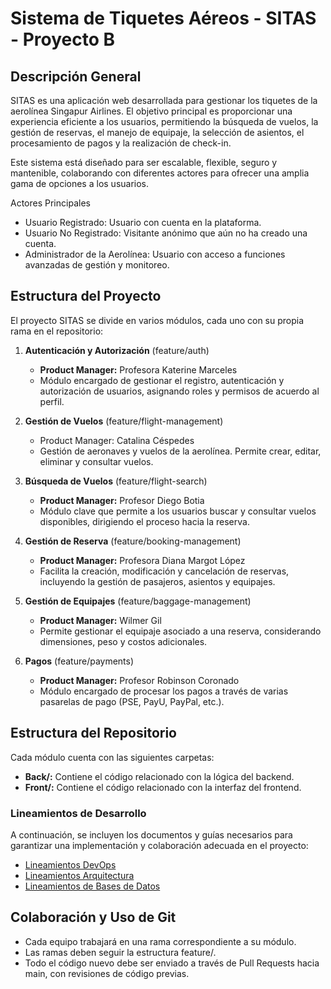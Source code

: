 # Sistema de Tiquetes Aéreos - SITAS - Proyecto B

## Descripción General

SITAS es una aplicación web desarrollada para gestionar los tiquetes de la aerolínea Singapur Airlines. El objetivo principal es proporcionar una experiencia eficiente a los usuarios, permitiendo la búsqueda de vuelos, la gestión de reservas, el manejo de equipaje, la selección de asientos, el procesamiento de pagos y la realización de check-in.

Este sistema está diseñado para ser escalable, flexible, seguro y mantenible, colaborando con diferentes actores para ofrecer una amplia gama de opciones a los usuarios.

Actores Principales
- Usuario Registrado: Usuario con cuenta en la plataforma.
- Usuario No Registrado: Visitante anónimo que aún no ha creado una cuenta.
- Administrador de la Aerolínea: Usuario con acceso a funciones avanzadas de gestión y monitoreo.

## Estructura del Proyecto

El proyecto SITAS se divide en varios módulos, cada uno con su propia rama en el repositorio:

1. **Autenticación y Autorización** (feature/auth)
   - **Product Manager:** Profesora Katerine Marceles
   - Módulo encargado de gestionar el registro, autenticación y autorización de usuarios, asignando roles y permisos de acuerdo al perfil.

2. **Gestión de Vuelos** (feature/flight-management)
   - Product Manager: Catalina Céspedes
   - Gestión de aeronaves y vuelos de la aerolínea. Permite crear, editar, eliminar y consultar vuelos.

3. **Búsqueda de Vuelos** (feature/flight-search)
   - **Product Manager:** Profesor Diego Botia
   - Módulo clave que permite a los usuarios buscar y consultar vuelos disponibles, dirigiendo el proceso hacia la reserva.

4. **Gestión de Reserva** (feature/booking-management)
   - **Product Manager:** Profesora Diana Margot López
   - Facilita la creación, modificación y cancelación de reservas, incluyendo la gestión de pasajeros, asientos y equipajes.

5. **Gestión de Equipajes** (feature/baggage-management)
   - **Product Manager:** Wilmer Gil
   - Permite gestionar el equipaje asociado a una reserva, considerando dimensiones, peso y costos adicionales.

6. **Pagos** (feature/payments)
   - **Product Manager:** Profesor Robinson Coronado
   - Módulo encargado de procesar los pagos a través de varias pasarelas de pago (PSE, PayU, PayPal, etc.).

## Estructura del Repositorio

Cada módulo cuenta con las siguientes carpetas:
- **Back/:** Contiene el código relacionado con la lógica del backend.
- **Front/:** Contiene el código relacionado con la interfaz del frontend.

### Lineamientos de Desarrollo

A continuación, se incluyen los documentos y guías necesarios para garantizar una implementación y colaboración adecuada en el proyecto:

- [Lineamientos DevOps](https://udeaeduco.sharepoint.com/sites/CodeFctory_2024-2_Estudiantes/Documentos%20compartidos/Forms/AllItems.aspx?id=%2Fsites%2FCodeFctory_2024-2_Estudiantes%2FDocumentos%20compartidos%2FGeneral%2F1%2E%20Lineamientos%2FLineamientos%20DevOps_V2%2E0%2Epdf&parent=%2Fsites%2FCodeFctory_2024-2_Estudiantes%2FDocumentos%20compartidos%2FGeneral%2F1%2E%20Lineamientos)
- [Lineamientos Arquitectura](https://udeaeduco.sharepoint.com/sites/CodeFctory_2024-2_Estudiantes/Documentos%20compartidos/Forms/AllItems.aspx?id=%2Fsites%2FCodeFctory_2024-2_Estudiantes%2FDocumentos%20compartidos%2FGeneral%2F1%2E%20Lineamientos%2FDocumento%20Arquitectura%20de%20la%20Solución%20-%20V%203%2E0%2Epdf&parent=%2Fsites%2FCodeFctory_2024-2_Estudiantes%2FDocumentos%20compartidos%2FGeneral%2F1%2E%20Lineamientos)
- [Lineamientos de Bases de Datos](https://udeaeduco.sharepoint.com/sites/CodeFctory_2024-2_Estudiantes/Documentos%20compartidos/Forms/AllItems.aspx?id=%2Fsites%2FCodeFctory_2024-2_Estudiantes%2FDocumentos%20compartidos%2FGeneral%2F1%2E%20Lineamientos%2FLineamientosBD%20-%20V%203%2E0%2Epdf&parent=%2Fsites%2FCodeFctory_2024-2_Estudiantes%2FDocumentos%20compartidos%2FGeneral%2F1%2E%20Lineamientos)

## Colaboración y Uso de Git

- Cada equipo trabajará en una rama correspondiente a su módulo.
- Las ramas deben seguir la estructura feature/<modulo>.
- Todo el código nuevo debe ser enviado a través de Pull Requests hacia main, con revisiones de código previas.
